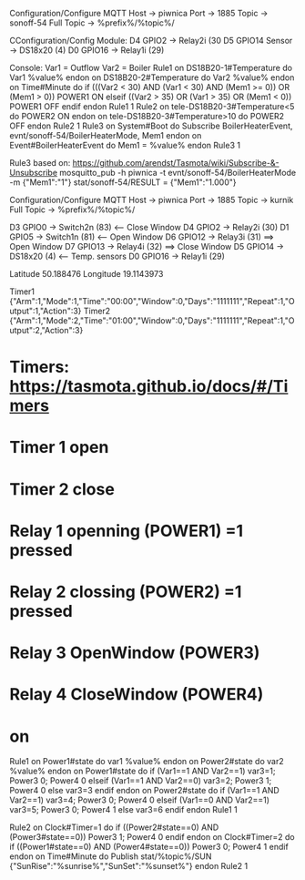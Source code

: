 Configuration/Configure MQTT
Host              -> piwnica
Port              -> 1885
Topic             -> sonoff-54
Full Topic        -> %prefix%/%topic%/

CConfiguration/Config Module:
D4 GPIO2         -> Relay2i (30
D5 GPIO14 Sensor -> DS18x20 (4)
D0 GPIO16        -> Relay1i (29)

Console:
Var1 = Outflow
Var2 = Boiler
Rule1 on DS18B20-1#Temperature do Var1 %value% endon on DS18B20-2#Temperature do Var2 %value% endon on Time#Minute do if (((Var2 < 30) AND (Var1 < 30) AND (Mem1 >= 0)) OR (Mem1 > 0)) POWER1 ON elseif ((Var2 > 35) OR (Var1 > 35) OR (Mem1 < 0)) POWER1 OFF endif endon
Rule1 1
Rule2 on tele-DS18B20-3#Temperature<5 do POWER2 ON endon on tele-DS18B20-3#Temperature>10 do POWER2 OFF endon
Rule2 1
Rule3 on System#Boot do Subscribe BoilerHeaterEvent, evnt/sonoff-54/BoilerHeaterMode, Mem1  endon on Event#BoilerHeaterEvent do Mem1 = %value% endon
Rule3 1

Rule3 based on: https://github.com/arendst/Tasmota/wiki/Subscribe-&-Unsubscribe
mosquitto_pub -h piwnica -t evnt/sonoff-54/BoilerHeaterMode -m {"Mem1":"1"}
stat/sonoff-54/RESULT = {"Mem1":"1.000"}


Configuration/Configure MQTT
Host              -> piwnica
Port              -> 1885
Topic             -> kurnik
Full Topic        -> %prefix%/%topic%/

D3 GPIO0  -> Switch2n (83) <-- Close Window
D4 GPIO2  -> Relay2i  (30)
D1 GPIO5  -> Switch1n (81) <-- Open Window
D6 GPIO12 -> Relay3i  (31) ==> Open Window
D7 GPIO13 -> Relay4i  (32) ==> Close Window
D5 GPIO14 -> DS18x20   (4) <-- Temp. sensors
D0 GPIO16 -> Relay1i  (29)

Latitude 50.188476
Longitude 19.1143973

Timer1 {"Arm":1,"Mode":1,"Time":"00:00","Window":0,"Days":"1111111","Repeat":1,"Output":1,"Action":3}
Timer2 {"Arm":1,"Mode":2,"Time":"01:00","Window":0,"Days":"1111111","Repeat":1,"Output":2,"Action":3}

# Timers: https://tasmota.github.io/docs/#/Timers
# 
# Timer 1 open
# Timer 2 close
# Relay 1  openning (POWER1) =1 pressed
# Relay 2 clossing   (POWER2) =1 pressed
# Relay 3 OpenWindow (POWER3)
# Relay 4 CloseWindow (POWER4)
# on
Rule1 on Power1#state do var1 %value% endon on Power2#state do var2 %value% endon  on Power1#state do if (Var1==1 AND Var2==1) var3=1; Power3 0; Power4 0 elseif (Var1==1 AND Var2==0) var3=2; Power3 1; Power4 0 else var3=3 endif endon on Power2#state do if (Var1==1 AND Var2==1) var3=4; Power3 0; Power4 0 elseif (Var1==0 AND Var2==1) var3=5; Power3 0; Power4 1 else var3=6 endif endon
Rule1 1

Rule2  on Clock#Timer=1 do if ((Power2#state==0) AND (Power3#state==0)) Power3 1; Power4 0 endif endon on Clock#Timer=2 do if ((Power1#state==0) AND (Power4#state==0)) Power3 0; Power4 1 endif endon on Time#Minute do Publish stat/%topic%/SUN {"SunRise":"%sunrise%","SunSet":"%sunset%"} endon
Rule2 1
